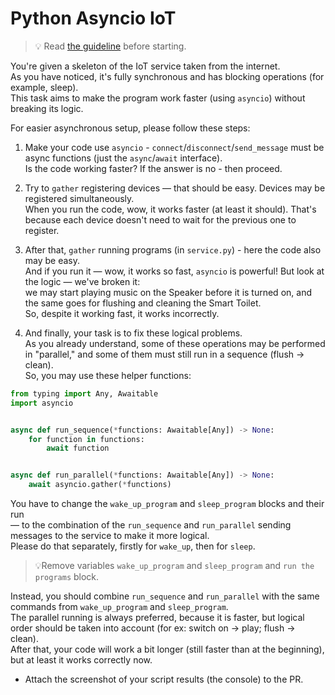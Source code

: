 # Python Asyncio IoT

> 💡 Read [the guideline](https://github.com/mate-academy/py-task-guideline/blob/main/README.md) before starting.

You're given a skeleton of the IoT service taken from the internet.  
As you have noticed, it's fully synchronous and has blocking operations (for example, sleep).  
This task aims to make the program work faster (using `asyncio`) without breaking its logic.

For easier asynchronous setup, please follow these steps:

1. Make your code use `asyncio` - `connect`/`disconnect`/`send_message` must be async functions (just the `async`/`await` interface).  
   Is the code working faster? If the answer is no - then proceed.

2. Try to `gather` registering devices — that should be easy. Devices may be registered simultaneously.  
   When you run the code, wow, it works faster (at least it should). That's because each device doesn't need to wait for the previous one to register.

3. After that, `gather` running programs (in `service.py`) - here the code also may be easy.  
   And if you run it — wow, it works so fast, `asyncio` is powerful! But look at the logic — we've broken it:  
   we may start playing music on the Speaker before it is turned on, and the same goes for flushing and cleaning the Smart Toilet.  
   So, despite it working fast, it works incorrectly.

4. And finally, your task is to fix these logical problems.  
   As you already understand, some of these operations may be performed in "parallel," and some of them must still run in a sequence (flush -> clean).  
   So, you may use these helper functions:

```python
from typing import Any, Awaitable
import asyncio


async def run_sequence(*functions: Awaitable[Any]) -> None:
    for function in functions:
        await function


async def run_parallel(*functions: Awaitable[Any]) -> None:
    await asyncio.gather(*functions)
```

You have to change the `wake_up_program` and `sleep_program` blocks and their run  
— to the combination of the `run_sequence` and `run_parallel` sending messages to the service to make it more logical.  
Please do that separately, firstly for `wake_up`, then for `sleep`.

> 💡Remove variables `wake_up_program` and `sleep_program` and `run the programs` block. 

Instead, you should combine `run_sequence` and `run_parallel` with the same commands from `wake_up_program` and `sleep_program`.  
The parallel running is always preferred, because it is faster, but logical order should be taken into account (for ex: switch on -> play; flush -> clean).  
After that, your code will work a bit longer (still faster than at the beginning), but at least it works correctly now.

- Attach the screenshot of your script results (the console) to the PR.

